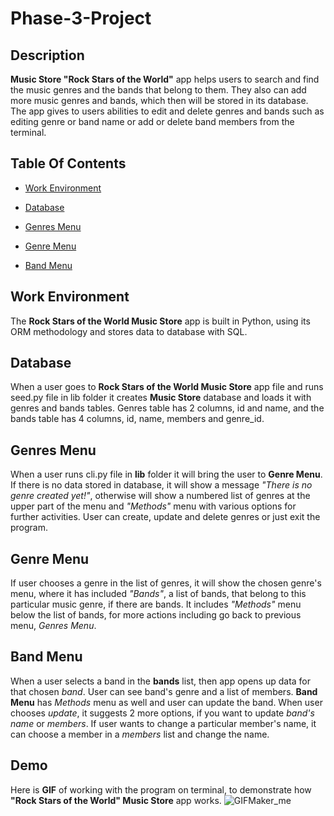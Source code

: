 # Phase-3-Project 

## Description  

 **Music Store "Rock Stars of the World"** app helps users to search and find the music genres and the bands that belong to them. They also can add more music genres and bands, which then will be stored in its database. The app gives to users abilities to edit and delete genres and bands such as editing genre or band name or add or delete band members from the terminal.  

## Table Of Contents 

- [Work Environment](#work-environment)

- [Database](#database)

- [Genres Menu](#genres-menu)

- [Genre Menu](#genre-menu)

- [Band Menu](#band-menu)
  

## Work Environment  

The **Rock Stars of the World Music Store** app is built in Python, using its ORM methodology and stores data to database with SQL. 


## Database 

When a user goes to **Rock Stars of the World Music Store** app file and runs seed.py file in lib folder it creates **Music Store** database and loads it with genres and bands tables. Genres table has 2 columns, id and name, and the bands table has 4 columns, id, name, members and genre_id. 


## Genres Menu  

When a user runs cli.py file in **lib** folder it will bring the user to **Genre Menu**. If there is no data stored in database, it will show a message *"There is no genre created yet!"*, otherwise will show a numbered list of genres at the upper part of the menu and *"Methods"* menu with various options for further activities.
User can create, update and delete genres or just exit the program. 

## Genre Menu

If user chooses a genre in the list of genres, it will show the chosen genre's menu, where it has included *"Bands"*, a list of bands, that belong to this particular music genre, if there are bands. It includes *"Methods"* menu below the list of bands, for more actions including go back to previous menu, *Genres Menu*.  

## Band Menu  

When a user selects a band in the **bands** list, then app opens up data for that chosen *band*. User can see band's genre and a list of members. **Band Menu** has *Methods* menu as well and user can update the band. When user chooses *update*, it suggests 2 more options, if you want to update *band's name* or *members*. If user wants to change a particular member's name, it can choose a member in a *members* list and change the name.

## Demo
Here is **GIF** of working with the program on terminal, to demonstrate how **"Rock Stars of the World" Music Store** app works.
![GIFMaker_me](https://github.com/user-attachments/assets/430610db-3de9-4e00-987a-34c6cc4289b4)
